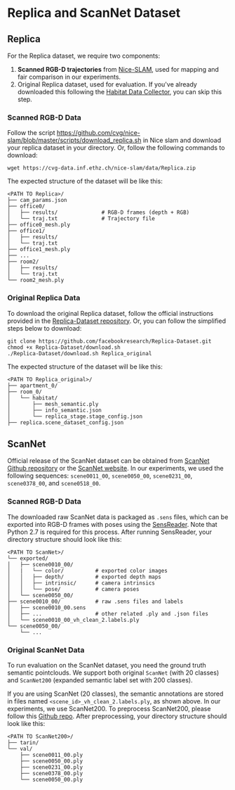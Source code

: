# Replica and ScanNet Dataset

## Replica
For the Replica dataset, we require two components:
1. **Scanned RGB-D trajectories** from [Nice-SLAM](https://github.com/cvg/nice-slam), used for mapping and fair comparison in our experiments.
2. Original Replica dataset, used for evaluation. If you've already downloaded this following the [Habitat Data Collector](https://github.com/Eku127/habitat-data-collector/blob/main/documents/dataset/dataset.md#replica-dataset), you can skip this step.

### Scanned RGB-D Data
Follow the script https://github.com/cvg/nice-slam/blob/master/scripts/download_replica.sh in Nice slam and download your replica dataset in your directory. Or, follow the following commands to download:
```
wget https://cvg-data.inf.ethz.ch/nice-slam/data/Replica.zip
```

The expected structure of the dataset will be like this:

```
<PATH TO Replica>/
├── cam_params.json
├── office0/
│   ├── results/              # RGB-D frames (depth + RGB)
│   └── traj.txt              # Trajectory file
├── office0_mesh.ply
├── office1/
│   ├── results/
│   └── traj.txt
├── office1_mesh.ply
├── ...
├── room2/
│   ├── results/
│   └── traj.txt
└── room2_mesh.ply
```

### Original Replica Data
To download the original Replica dataset, follow the official instructions provided in the [Replica-Dataset repository](https://github.com/facebookresearch/Replica-Dataset). Or, you can follow the simplified steps below to download:

```
git clone https://github.com/facebookresearch/Replica-Dataset.git
chmod +x Replica-Dataset/download.sh
./Replica-Dataset/download.sh Replica_original
```

The expected structure of the dataset will be like this:
```
<PATH TO Replica_original>/
├── apartment_0/
├── room_0/
│   └── habitat/
│       ├── mesh_semantic.ply
│       ├── info_semantic.json
│       └── replica_stage.stage_config.json
├── replica.scene_dataset_config.json
```

## ScanNet

Official release of the ScanNet dataset can be obtained from [ScanNet Github repository](https://github.com/ScanNet/ScanNet) or the [ScanNet website](http://www.scan-net.org/). In our experiments, we used the following sequences: `scene0011_00`, `scene0050_00`, `scene0231_00`, `scene0378_00`, and `scene0518_00`.

### Scanned RGB-D Data

The downloaded raw ScanNet data is packaged as `.sens` files, which can be exported into RGB-D frames with poses using the [SensReader](https://github.com/ScanNet/ScanNet/tree/master/SensReader/python). Note that Python 2.7 is required for this process. After running SensReader, your directory structure should look like this:

```
<PATH TO ScanNet>/
└── exported/
│   ├── scene0010_00/
│   |   └── color/          # exported color images
│   │   ├── depth/          # exported depth maps
│   │   ├── intrinsic/      # camera intrinsics
│   │   └── pose/           # camera poses
│   └── scene0050_00/
├── scene0010_00/           # raw .sens files and labels
│   ├── scene0010_00.sens
│   ├── ...                 # other related .ply and .json files
│   └── scene0010_00_vh_clean_2.labels.ply
└── scene0050_00/
    └── ...
```

### Original ScanNet Data

To run evaluation on the ScanNet dataset, you need the ground truth semantic pointclouds. We support both original `ScanNet` (with 20 classes) and `ScanNet200` (expanded semantic label set with 200 classes).

If you are using ScanNet (20 classes), the semantic annotations are stored in files named `<scene_id>_vh_clean_2.labels.ply`, as shown above. In our experiments, we use ScanNet200. To preprocess ScanNet200, please follow this [Github repo](https://github.com/ScanNet/ScanNet/tree/master/BenchmarkScripts/ScanNet200). After preprocessing, your directory structure should look like this:

```
<PATH TO ScanNet200>/
├── tarin/
└── val/
    ├── scene0011_00.ply
    ├── scene0050_00.ply
    ├── scene0231_00.ply
    ├── scene0378_00.ply
    └── scene0050_00.ply
```
